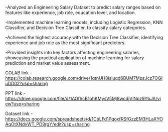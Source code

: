 -Analyzed an Engineering Salary Dataset to predict salary ranges based on features like experience, job role, education level, and location.

-Implemented machine learning models, including Logistic Regression, KNN Classifier, and Decision Tree Classifier, to classify salary categories.

-Achieved the highest accuracy with the Decision Tree Classifier, identifying experience and job role as the most significant predictors.

-Provided insights into key factors affecting engineering salaries, showcasing the practical application of machine learning for salary prediction and market value assessment.

COLAB link - https://colab.research.google.com/drive/1qtnUH8isiuqd6BUM7MpzJcz7OGIuDD02?usp=sharing

PPT link - https://drive.google.com/file/d/1AOfhcB1bhKMysV5Mj8wcdjVINpz9YbJA/view?usp=sharing

Dataset link - https://docs.google.com/spreadsheets/d/1CbLFd1PqoxfRSfGzzEM3HLaXYOAqOtXNdvWT_PD8rgY/edit?usp=sharing



